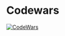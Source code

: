 # Codewars

[![CodeWars](https://www.codewars.com/users/AbulYousuf/badges/large)](https://www.codewars.com/users/AbulYousuf)
